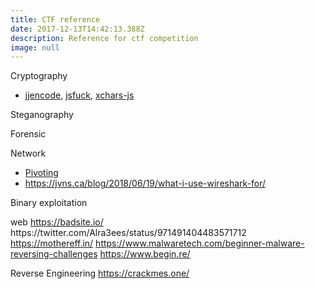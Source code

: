 ```yaml
---
title: CTF reference
date: 2017-12-13T14:42:13.388Z
description: Reference for ctf competition
image: null
---
```

Cryptography

* [jjencode](http://utf-8.jp/public/jjencode.html), [jsfuck](http://www.jsfuck.com/), [xchars-js](https://syllab.fr/projets/experiments/xcharsjs/5chars.pipeline.html)

Steganography

Forensic

Network

- [Pivoting](https://bitrot.sh/cheatsheet/14-12-2017-pivoting/)
- https://jvns.ca/blog/2018/06/19/what-i-use-wireshark-for/

Binary exploitation

web
https://badsite.io/
https:\/\/twitter.com\/Alra3ees\/status\/971491404483571712
https://mothereff.in/
https://www.malwaretech.com/beginner-malware-reversing-challenges
https://www.begin.re/


Reverse Engineering
https://crackmes.one/



